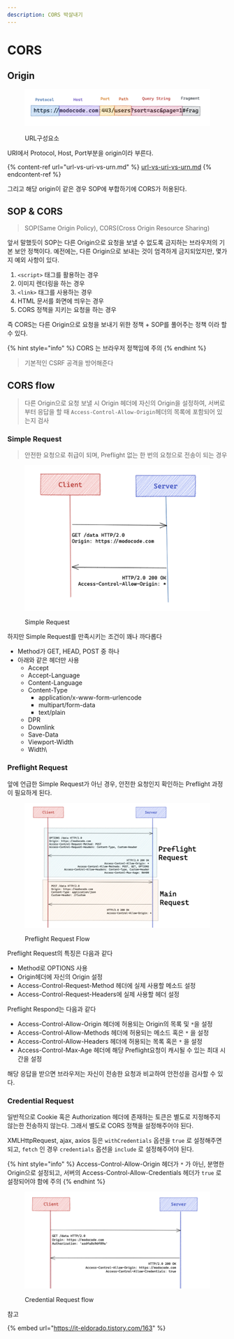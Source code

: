 ```yaml
---
description: CORS 박살내기
---
```


# CORS

## Origin

<figure><img src="../.gitbook/assets/image (10) (1).png" alt=""><figcaption><p>URL구성요소</p></figcaption></figure>

URI에서 Protocol, Host, Port부분을 origin이라 부른다.

{% content-ref url="url-vs-uri-vs-urn.md" %}
[url-vs-uri-vs-urn.md](url-vs-uri-vs-urn.md)
{% endcontent-ref %}

그리고 해당 origin이 같은 경우 SOP에 부합하기에 CORS가 허용된다.

## SOP & CORS

> SOP(Same Origin Policy), CORS(Cross Origin Resource Sharing)

앞서 말했듯이 SOP는 다른 Origin으로 요청을 보낼 수 없도록 금지하는 브라우저의 기본 보안 정책이다. 예전에는, 다른 Origin으로 보내는 것이 엄격하게 금지되었지만, 몇가지 예외 사항이 있다.

1. `<script>` 태그를 활용하는 경우
2. 이미지 렌더링을 하는 경우
3. `<link>` 태그를 사용하는 경우
4. HTML 문서를 화면에 띄우는 경우
5. CORS 정책을 지키는 요청을 하는 경우

즉 CORS는 다른 Origin으로 요청을 보내기 위한 정책 + SOP를 풀어주는 정책 이라 할 수 있다.

{% hint style="info" %}
CORS 는 브라우저 정책임에 주의
{% endhint %}

> 기본적인 CSRF 공격을 방어해준다

## CORS flow

> 다른 Origin으로 요청 보낼 시 Origin 헤더에 자신의 Origin을 설정하여, 서버로부터 응답을 할 때 `Access-Control-Allow-Origin`헤더의 목록에 포함되어 있는지 검사

### Simple Request

> 안전한 요청으로 취급이 되며, Preflight 없는 한 번의 요청으로 전송이 되는 경우

<figure><img src="../.gitbook/assets/image (12).png" alt=""><figcaption><p>Simple Request</p></figcaption></figure>

하지만 Simple Request를 만족시키는 조건이 꽤나 까다롭다

* Method가 GET, HEAD, POST 중 하나
* 아래와 같은 헤더만 사용
  * Accept
  * Accept-Language
  * Content-Language
  * Content-Type
    * application/x-www-form-urlencode
    * multipart/form-data
    * text/plain
  * DPR
  * Downlink
  * Save-Data
  * Viewport-Width
  * Width\


### Preflight Request

앞에 언급한 Simple Request가 아닌 경우, 안전한 요청인지 확인하는 Preflight 과정이 필요하게 된다.

<figure><img src="../.gitbook/assets/image (9) (1).png" alt=""><figcaption><p>Preflight Request Flow</p></figcaption></figure>

Preflight Request의 특징은 다음과 같다

* Method로 OPTIONS 사용
* Origin헤더에 자신의 Origin 설정
* Access-Control-Request-Method 헤더에 실제 사용할 메소드 설정
* Access-Control-Request-Headers에 실제 사용할 헤더 설정

Preflight Respond는 다음과 같다

* Access-Control-Allow-Origin 헤더에 허용되는 Origin의 목록 및 `*`을 설정
* Access-Control-Allow-Methods 헤더에 허용되는 메소드 혹은 `*` 을 설정
* Access-Control-Allow-Headers 헤더에 허용되는 목록 혹은 `*` 을 설정
* Access-Control-Max-Age 헤더에 해당 Preflight요청이 캐시될 수 있는 최대 시간을 설정

해당 응답을 받으면 브라우저는 자신이 전송한 요청과 비교하여 안전성을 검사할 수 있다.

### Credential Request

일반적으로 Cookie 혹은 Authorization 헤더에 존재하는 토큰은 별도로 지정해주지 않는한 전송하지 않는다. 그래서 별도로 CORS 정책을 설정해주어야 된다.

XMLHttpRequest, ajax, axios 등은 `withCredentials` 옵션을 `true` 로 설정해주면 되고, `fetch` 인 경우 `credentials` 옵션을 `include` 로 설정해주어야 된다.

{% hint style="info" %}
Access-Control-Allow-Origin 헤더가 `*` 가 아닌, 분명한 Origin으로 설정되고, 서버의 Access-Control-Allow-Credentials 헤더가 `true` 로 설정되어야 함에 주의
{% endhint %}

<figure><img src="../.gitbook/assets/image (1) (2) (2).png" alt=""><figcaption><p>Credential Request flow</p></figcaption></figure>





참고

{% embed url="https://it-eldorado.tistory.com/163" %}
